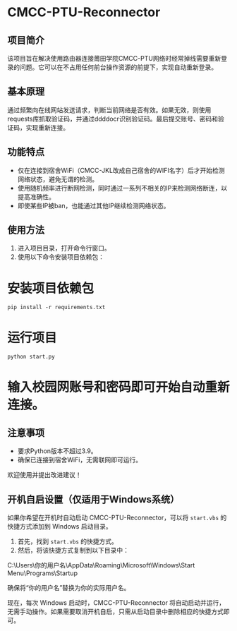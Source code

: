 # CMCC-PTU-Reconnector

## 项目简介

该项目旨在解决使用路由器连接莆田学院CMCC-PTU网络时经常掉线需要重新登录的问题。它可以在不占用任何前台操作资源的前提下，实现自动重新登录。

## 基本原理

通过频繁向在线网站发送请求，判断当前网络是否有效。如果无效，则使用requests库抓取验证码，并通过ddddocr识别验证码。最后提交账号、密码和验证码，实现重新连接。

## 功能特点

- 仅在连接到宿舍WiFi（CMCC-JKL改成自己宿舍的WIFI名字）后才开始检测网络状态，避免无谓的检测。
- 使用随机频率进行断网检测，同时通过一系列不相关的IP来检测网络断连，以提高准确性。
- 即使某些IP被ban，也能通过其他IP继续检测网络状态。

## 使用方法

1. 进入项目目录，打开命令行窗口。
2. 使用以下命令安装项目依赖包：

# 安装项目依赖包
```
pip install -r requirements.txt
```

# 运行项目
```
python start.py
```

# 输入校园网账号和密码即可开始自动重新连接。

## 注意事项

- 要求Python版本不超过3.9。
- 确保已连接到宿舍WiFi，无需联网即可运行。

欢迎使用并提出改进建议！

## 开机自启设置（仅适用于Windows系统）

如果你希望在开机时自动启动 CMCC-PTU-Reconnector，可以将 `start.vbs` 的快捷方式添加到 Windows 启动目录。

1. 首先，找到 `start.vbs` 的快捷方式。
2. 然后，将该快捷方式复制到以下目录中：

C:\Users\你的用户名\AppData\Roaming\Microsoft\Windows\Start Menu\Programs\Startup


确保将“你的用户名”替换为你的实际用户名。

现在，每次 Windows 启动时，CMCC-PTU-Reconnector 将自动启动并运行，无需手动操作。如果需要取消开机自启，只需从启动目录中删除相应的快捷方式即可。
